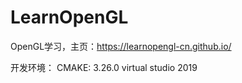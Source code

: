 # LearnOpenGL
OpenGL学习，主页：https://learnopengl-cn.github.io/

开发环境：
CMAKE: 3.26.0
virtual studio 2019

